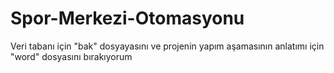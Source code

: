 # Spor-Merkezi-Otomasyonu
Veri tabanı için "bak" dosyayasını ve projenin yapım aşamasının anlatımı için "word" dosyasını bırakıyorum
